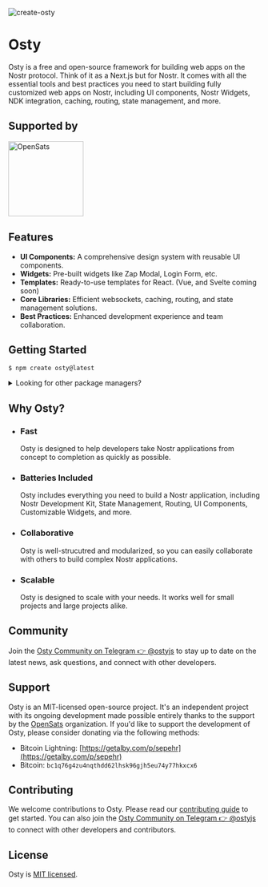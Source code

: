 ![create-osty](https://socialify.git.ci/ostyjs/create-osty/image?description=1&descriptionEditable=Framework%20for%20building%20Nostr%20web%20applications.%0A%24%20npm%20create%20osty%40latest&font=KoHo&forks=1&issues=1&language=1&logo=https%3A%2F%2Favatars.githubusercontent.com%2Fu%2F157408743&name=1&owner=1&pattern=Floating%20Cogs&pulls=1&stargazers=1&theme=Dark)

# Osty

Osty is a free and open-source framework for building web apps on the Nostr protocol. Think of it as a Next.js but for Nostr. It comes with all the essential tools and best practices you need to start building fully customized web apps on Nostr, including UI components, Nostr Widgets, NDK integration, caching, routing, state management, and more.

## Supported by

<a href="https://opensats.org">
  <img src="https://opensats.org/logo.svg" alt="OpenSats" width="150px" />
</a>

## Features

- **UI Components:** A comprehensive design system with reusable UI components.
- **Widgets:** Pre-built widgets like Zap Modal, Login Form, etc.
- **Templates:** Ready-to-use templates for React. (Vue, and Svelte coming soon)
- **Core Libraries:** Efficient websockets, caching, routing, and state management solutions.
- **Best Practices:** Enhanced development experience and team collaboration.

## Getting Started

```
$ npm create osty@latest
```

<details>
  <summary>Looking for other package managers?</summary>
  
  With `yarn`:
  
  ```
  $ yarn create osty
  ```
  
  With `pnpm`:
  
  ```
  $ pnpm create osty
  ```
  
  With `bun`:
  
  ```
  $ bun create osty
  ```
</details>

## Why Osty?

- ### Fast

  Osty is designed to help developers take Nostr applications from concept to completion as quickly as possible.

- ### Batteries Included

  Osty includes everything you need to build a Nostr application, including Nostr Development Kit, State Management, Routing, UI Components, Customizable Widgets, and more.

- ### Collaborative

  Osty is well-strucutred and modularized, so you can easily collaborate with others to build complex Nostr applications.

- ### Scalable

  Osty is designed to scale with your needs. It works well for small projects and large projects alike.

## Community

Join the [Osty Community on Telegram 👉 @ostyjs](https://t.me/ostyjs) to stay up to date on the latest news, ask questions, and connect with other developers.

## Support

Osty is an MIT-licensed open-source project. It's an independent project with its ongoing development made possible entirely thanks to the support by the [OpenSats](https://opensats.org) organization.
If you'd like to support the development of Osty, please consider donating via the following methods:

- Bitcoin Lightning: [https://getalby.com/p/sepehr](https://getalby.com/p/sepehr)
- Bitcoin: `bc1q76g4zu4nqthdd62lhsk96gjh5eu74y77hkxcx6`

## Contributing

We welcome contributions to Osty. Please read our [contributing guide](./CONTRIBUTING.md) to get started. You can also join the [Osty Community on Telegram 👉 @ostyjs](https://t.me/ostyjs) to connect with other developers and contributors.

## License

Osty is [MIT licensed](./LICENSE.md).
